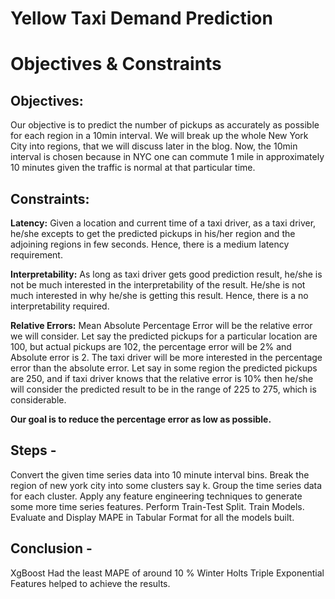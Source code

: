 # Yellow Taxi Demand Prediction


# Objectives & Constraints
## Objectives:
Our objective is to predict the number of pickups as accurately as possible for each region in a 10min interval. We will break up the whole New York City into regions, that we will discuss later in the blog. Now, the 10min interval is chosen because in NYC one can commute 1 mile in approximately 10 minutes given the traffic is normal at that particular time.
## Constraints:
**Latency:** Given a location and current time of a taxi driver, as a taxi driver, he/she excepts to get the predicted pickups in his/her region and the adjoining regions in few seconds. Hence, there is a medium latency requirement.

**Interpretability:** As long as taxi driver gets good prediction result, he/she is not be much interested in the interpretability of the result. He/she is not much interested in why he/she is getting this result. Hence, there is a no interpretability required.

**Relative Errors:** Mean Absolute Percentage Error will be the relative error we will consider. Let say the predicted pickups for a particular location are 100, but actual pickups are 102, the percentage error will be 2% and Absolute error is 2. The taxi driver will be more interested in the percentage error than the absolute error. Let say in some region the predicted pickups are 250, and if taxi driver knows that the relative error is 10% then he/she will consider the predicted result to be in the range of 225 to 275, which is considerable.

**Our goal is to reduce the percentage error as low as possible.**

## Steps -
Convert the given time series data into 10 minute interval bins.
Break the region of new york city into some clusters say k.
Group the time series data for each cluster.
Apply any feature engineering techniques to generate some more time series features.
Perform Train-Test Split.
Train Models.
Evaluate and Display MAPE in Tabular Format for all the models built.
## Conclusion -
XgBoost Had the least MAPE of around 10 %
Winter Holts Triple Exponential Features helped to achieve the results.
